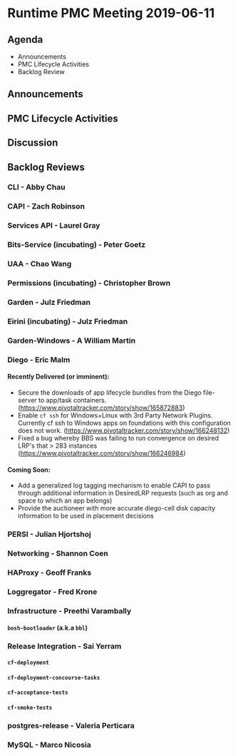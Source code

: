 # Runtime PMC Meeting 2019-06-11

## Agenda

* Announcements
* PMC Lifecycle Activities
* Backlog Review


## Announcements


## PMC Lifecycle Activities


## Discussion


## Backlog Reviews

### CLI - Abby Chau


### CAPI - Zach Robinson


### Services API - Laurel Gray


### Bits-Service (incubating) - Peter Goetz


### UAA - Chao Wang


### Permissions (incubating) - Christopher Brown


### Garden - Julz Friedman


### Eirini (incubating) - Julz Friedman


### Garden-Windows - A William Martin


### Diego - Eric Malm
#### Recently Delivered (or imminent):
- Secure the downloads of app lifecycle bundles from the Diego file-server to app/task containers. (https://www.pivotaltracker.com/story/show/165872883)
- Enable `cf ssh` for Windows+Linux with 3rd Party Network Plugins. Currently cf ssh to Windows apps on foundations with this configuration does not work. (https://www.pivotaltracker.com/story/show/166248132)
- Fixed a bug whereby BBS was failing to run convergence on desired LRP's that > 283 instances (https://www.pivotaltracker.com/story/show/166246984)
#### Coming Soon:
- Add a generalized log tagging mechanism to enable CAPI to pass through additional information in DesiredLRP requests (such as org and space to which an app belongs)
- Provide the auctioneer with more accurate diego-cell disk capacity information to be used in placement decisions

### PERSI - Julian Hjortshoj


### Networking - Shannon Coen


### HAProxy - Geoff Franks


### Loggregator - Fred Krone


### Infrastructure - Preethi Varambally

#### `bosh-bootloader` (a.k.a `bbl`)


### Release Integration - Sai Yerram

#### `cf-deployment`


#### `cf-deployment-concourse-tasks`


#### `cf-acceptance-tests`


#### `cf-smoke-tests`


### postgres-release - Valeria Perticara


### MySQL - Marco Nicosia

